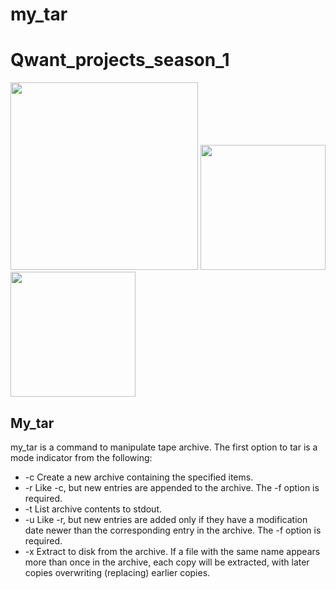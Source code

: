 # my_tar
 
# Qwant_projects_season_1
<p float="left">
  <img src="https://scontent.fala4-2.fna.fbcdn.net/v/t1.0-9/87980785_134101034805249_1709733584689954816_o.png?_nc_cat=111&ccb=2&_nc_sid=e3f864&_nc_ohc=8KNQMSyDcS4AX_VIWRG&_nc_ht=scontent.fala4-2.fna&oh=602770287a6ad3abf58bf9a5940989ca&oe=5FF27F5E" width="300" />
  <img src="https://aifc.kz/files/news/857/img/bea-trener-08.jpg" width="200" /> 
  <img src="https://qwasar.io/wp-content/uploads/2019/07/Qwasar-Logo-07.png" width="200" />
</p>

## My_tar
my_tar is a command to manipulate tape archive. The first option to tar is a mode indicator from the following:
* -c Create a new archive containing the specified items.
* -r Like -c, but new entries are appended to the archive. The -f option is required.
* -t List archive contents to stdout.
* -u Like -r, but new entries are added only if they have a modification date newer than the corresponding entry in the archive. The -f option is required.
* -x Extract to disk from the archive. If a file with the same name appears more than once in the archive, each copy will be extracted, with later copies overwriting (replacing) earlier copies.
